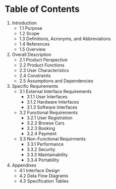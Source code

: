 # Table of Contents

1. Introduction
   - 1.1 Purpose
   - 1.2 Scope
   - 1.3 Definitions, Acronyms, and Abbreviations
   - 1.4 References
   - 1.5 Overview
2. Overall Description
   - 2.1 Product Perspective
   - 2.2 Product Functions
   - 2.3 User Characteristics
   - 2.4 Constraints
   - 2.5 Assumptions and Dependencies
3. Specific Requirements
   - 3.1 External Interface Requirements
     - 3.1.1 User Interfaces
     - 3.1.2 Hardware Interfaces
     - 3.1.3 Software Interfaces
   - 3.2 Functional Requirements
      - 3.2.1 User Registration
      - 3.2.2 Browse Cars
      - 3.2.3 Booking
      - 3.2.4 Payment
   - 3.3 Non-Functional Requirments
      - 3.3.1 Performance
      - 3.3.2 Security
      - 3.3.3 Maintainability
      - 3.3.4 Portability
4.  Appendixes
    - 4.1 Interface Design
    - 4.2 Data Flow Diagrams
    - 4.3 Specification Tables
